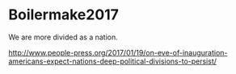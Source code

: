# Boilermake2017

We are more divided as a nation.

http://www.people-press.org/2017/01/19/on-eve-of-inauguration-americans-expect-nations-deep-political-divisions-to-persist/
